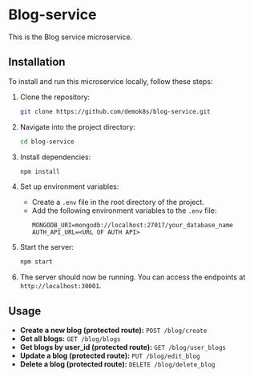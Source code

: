 # Blog-service

This is the Blog service microservice.

## Installation

To install and run this microservice locally, follow these steps:

1. Clone the repository:
   ```bash
   git clone https://github.com/demok8s/blog-service.git
   ```

2. Navigate into the project directory:
   ```bash
   cd blog-service
   ```

3. Install dependencies:
   ```bash
   npm install
   ```

4. Set up environment variables:
   - Create a `.env` file in the root directory of the project.
   - Add the following environment variables to the `.env` file:
     ```plaintext
     MONGODB_URI=mongodb://localhost:27017/your_database_name
     AUTH_API_URL=<URL OF AUTH API>
     ```

5. Start the server:
   ```bash
   npm start
   ```

6. The server should now be running. You can access the endpoints at `http://localhost:30001`.

## Usage

- **Create a new blog (protected route):** `POST /blog/create`
- **Get all blogs:** `GET /blog/blogs`
- **Get blogs by user_id (protected route):** `GET /blog/user_blogs`
- **Update a blog (protected route):** `PUT /blog/edit_blog`
- **Delete a blog (protected route):** `DELETE /blog/delete_blog`



